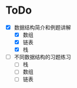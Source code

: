 # ToDo

- [x] 数据结构简介和例题讲解
  - [x] 数组
  - [x] 链表
  - [x] 栈
- [ ] 不同数据结构的习题练习
  - [ ] 栈
  - [ ] 数组
  - [ ] 链表